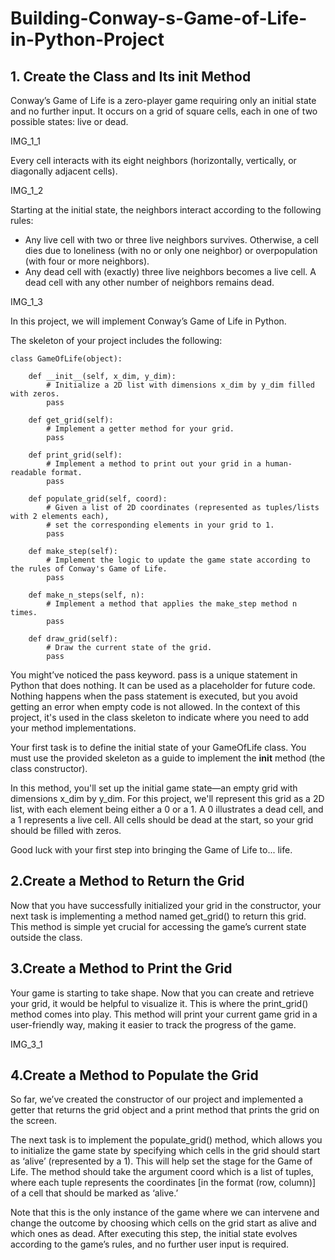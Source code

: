 # Building-Conway-s-Game-of-Life-in-Python-Project

## 1. Create the Class and Its __init__ Method
Conway’s Game of Life is a zero-player game requiring only an initial state and no further input. It occurs on a grid of square cells, each in one of two possible states: live or dead.

IMG_1_1

Every cell interacts with its eight neighbors (horizontally, vertically, or diagonally adjacent cells).

IMG_1_2

Starting at the initial state, the neighbors interact according to the following rules:

* Any live cell with two or three live neighbors survives. Otherwise, a cell dies due to loneliness (with no or only one neighbor) or overpopulation (with four or more neighbors).
* Any dead cell with (exactly) three live neighbors becomes a live cell. A dead cell with any other number of neighbors remains dead.

IMG_1_3

In this project, we will implement Conway’s Game of Life in Python.

The skeleton of your project includes the following:

```
class GameOfLife(object):  
    
    def __init__(self, x_dim, y_dim):
        # Initialize a 2D list with dimensions x_dim by y_dim filled with zeros.
        pass
    
    def get_grid(self):
        # Implement a getter method for your grid.
        pass

    def print_grid(self):
        # Implement a method to print out your grid in a human-readable format.
        pass

    def populate_grid(self, coord):
        # Given a list of 2D coordinates (represented as tuples/lists with 2 elements each),
        # set the corresponding elements in your grid to 1.
        pass

    def make_step(self):
        # Implement the logic to update the game state according to the rules of Conway's Game of Life.
        pass

    def make_n_steps(self, n):
        # Implement a method that applies the make_step method n times.
        pass

    def draw_grid(self):
        # Draw the current state of the grid.
        pass
```

You might’ve noticed the pass keyword. pass is a unique statement in Python that does nothing. It can be used as a placeholder for future code. Nothing happens when the pass statement is executed, but you avoid getting an error when empty code is not allowed. In the context of this project, it's used in the class skeleton to indicate where you need to add your method implementations.

Your first task is to define the initial state of your GameOfLife class. You must use the provided skeleton as a guide to implement the __init__ method (the class constructor).

In this method, you'll set up the initial game state—an empty grid with dimensions x_dim by y_dim. For this project, we'll represent this grid as a 2D list, with each element being either a 0 or a 1. A 0 illustrates a dead cell, and a 1 represents a live cell. All cells should be dead at the start, so your grid should be filled with zeros.

Good luck with your first step into bringing the Game of Life to... life.

## 2.Create a Method to Return the Grid
Now that you have successfully initialized your grid in the constructor, your next task is implementing a method named get_grid() to return this grid. This method is simple yet crucial for accessing the game’s current state outside the class.

## 3.Create a Method to Print the Grid
Your game is starting to take shape. Now that you can create and retrieve your grid, it would be helpful to visualize it. This is where the print_grid() method comes into play. This method will print your current game grid in a user-friendly way, making it easier to track the progress of the game.

IMG_3_1

## 4.Create a Method to Populate the Grid
So far, we’ve created the constructor of our project and implemented a getter that returns the grid object and a print method that prints the grid on the screen.

The next task is to implement the populate_grid() method, which allows you to initialize the game state by specifying which cells in the grid should start as ‘alive’ (represented by a 1). This will help set the stage for the Game of Life. The method should take the argument coord which is a list of tuples, where each tuple represents the coordinates [in the format (row, column)] of a cell that should be marked as ‘alive.’

Note that this is the only instance of the game where we can intervene and change the outcome by choosing which cells on the grid start as alive and which ones as dead. After executing this step, the initial state evolves according to the game’s rules, and no further user input is required.
